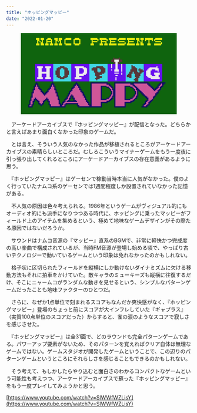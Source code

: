 ```yaml
---
title: "ホッピングマッピー"
date: "2022-01-20"
---
```


<figure>

![](assets/n693aa2140675_988fed96183c24e018970f2d00dc4620.png)

</figure>

　アーケードアーカイブスで『ホッピングマッピー』が配信となった。どちらかと言えばあまり面白くなかった印象のゲームだ。

　とは言え、そういう人気のなかった作品が移植されるところがアーケードアーカイブスの素晴らしいところだ。むしろこういうマイナーゲームをもう一度夜に引っ張り出してくれるところにアーケードアーカイブスの存在意義があるように思う。

　『ホッピングマッピー』はゲーセンで稼動当時本当に人気がなかった。僕のよく行っていたナムコ系のゲーセンでは1週間程度しか設置されていなかった記憶がある。

　不人気の原因は色々考えられる。1986年というゲームがヴィジュアル的にもオーディオ的にも派手になりつつある時代に、ホッピングに乗ったマッピーがフィールド上のアイテムを集めるという、極めて地味なゲームデザインがその際たる原因ではないだろうか。

　サウンドはナムコ音源の『マッピー』直系のBGMで、非常に軽快かつ完成度の高い楽曲で構成されているが、当時FM音源が登場し始める頃で、やっぱり古いテクノロジーで動いているゲームという印象は免れなかったのかもしれない。

　格子状に区切られたフィールドを縦横にしか動けないダイナミズムに欠ける移動方法もそれに拍車をかけていた。敵キャラのミューキーズも縦横に往復するだけ、そこにニャームコがランダムな動きを見せるという、シンプルなパターンゲームだったことも地味ファクターのひとつだ。

　さらに、なぜか1点単位で刻まれるスコアもなんだか爽快感がなく、『ホッピングマッピー』登場のちょっと前にスコアが大インフレしていた『ギャプラス』（実質100点単位のスコアだった）からすると、雀の涙のようなスコアで寂しさを感じさせた。

　『ホッピングマッピー』は全31面で、どのラウンドも完全パターンゲームである。パワーアップ要素がないため、そのパターンを覚えればクリア自体は無理なゲームではない。ゲームスタジオが開発したゲームということで、この辺りのパターンゲームというところにそれらしさを感じることもできるのかもしれない。

　そう考えて、もしかしたらやり込むと面白さのわかるコンパクトなゲームという可能性も考えつつ、アーケードアーカイブスで蘇った『ホッピングマッピー』をもう一度プレイしてみようかと思う。

[https://www.youtube.com/watch?v=SlWWfWZLisY](https://www.youtube.com/watch?v=SlWWfWZLisY)
